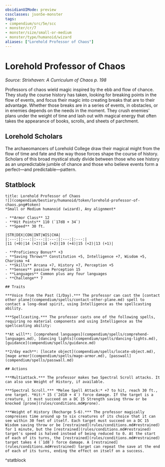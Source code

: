 ```yaml
---
obsidianUIMode: preview
cssclasses: json5e-monster
tags:
- compendium/src/5e/scc
- monster/cr/7
- monster/size/small-or-medium
- monster/type/humanoid/wizard
aliases: ["Lorehold Professor of Chaos"]
---
```

# Lorehold Professor of Chaos
*Source: Strixhaven: A Curriculum of Chaos p. 198*  

Professors of chaos wield magic inspired by the ebb and flow of chance. They study the course history has taken, looking for breaking points in the flow of events, and focus their magic into creating breaks that are to their advantage. Whether those breaks are in a series of events, in obstacles, or in enemies depends on the needs in the moment. They crush enemies' plans under the weight of time and lash out with magical energy that often takes the appearance of books, scrolls, and sheets of parchment.

## Lorehold Scholars

The archaeomancers of Lorehold College draw their magical might from the flow of time and fate and the way those forces shape the course of history. Scholars of this broad mystical study divide between those who see history as an unpredictable jumble of chance and those who believe events form a perfect—and predictable—pattern.

## Statblock

```ad-statblock
title: Lorehold Professor of Chaos
![](compendium/bestiary/humanoid/token/lorehold-professor-of-chaos.png#token)
*Small or Medium humanoid (wizard), Any alignment*

- **Armor Class** 12 
- **Hit Points** 110 (`17d8 + 34`)
- **Speed** 30 ft.

|STR|DEX|CON|INT|WIS|CHA|
|:---:|:---:|:---:|:---:|:---:|:---:|
|11 (+0)|14 (+2)|14 (+2)|19 (+4)|15 (+2)|13 (+1)|

- **Proficiency Bonus** +3
- **Saving Throws** Constitution +5, Intelligence +7, Wisdom +5, Charisma +4
- **Skills** Arcana +7, History +7, Perception +5
- **Senses** passive Perception 15
- **Languages** Common plus any four languages
- **Challenge** 7

## Traits

***Voice from the Past (1/Day).*** The professor can cast the [contact other plane](compendium/spells/contact-other-plane.md) spell to contact a long-dead spirit, using Intelligence as the spellcasting ability.

***Spellcasting.*** The professor casts one of the following spells, requiring no material components and using Intelligence as the spellcasting ability:

**At will**: [comprehend languages](compendium/spells/comprehend-languages.md), [dancing lights](compendium/spells/dancing-lights.md), [guidance](compendium/spells/guidance.md)

**2/day each**: [locate object](compendium/spells/locate-object.md), [mage armor](compendium/spells/mage-armor.md), [passwall](compendium/spells/passwall.md)

## Actions

***Multiattack.*** The professor makes two Spectral Scroll attacks. It can also use Weight of History, if available.

***Spectral Scroll.*** *Melee Spell Attack:* +7 to hit, reach 30 ft., one target. *Hit:* 15 (`2d10 + 4`) force damage. If the target is a creature, it must succeed on a DC 15 Strength saving throw or be knocked [prone](rules/conditions.md#prone).

***Weight of History (Recharge 5-6).*** The professor magically compresses time around up to six creatures of its choice that it can see within 30 feet of itself. Each target must succeed on a DC 15 Wisdom saving throw or be [restrained](rules/conditions.md#restrained) for 1 minute, but the [restrained](rules/conditions.md#restrained) target's speed is halved instead of being reduced to 0. At the start of each of its turns, the [restrained](rules/conditions.md#restrained) target takes 4 (`1d8`) force damage. A [restrained](rules/conditions.md#restrained) target can repeat the save at the end of each of its turns, ending the effect on itself on a success.
```
^statblock